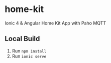 # home-kit
Ionic 4 &amp; Angular Home Kit App with Paho MQTT

## Local Build

1. Run `npm install`
2. Run `ionic serve` 
